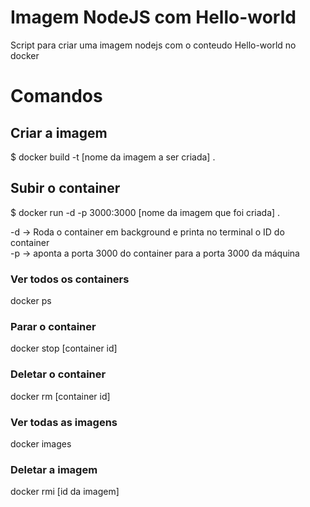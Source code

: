 # Imagem NodeJS com Hello-world
Script para criar uma imagem nodejs com o conteudo Hello-world no docker

# Comandos
## Criar a imagem
$ docker build -t [nome da imagem a ser criada] .

## Subir o container
$ docker run -d -p 3000:3000 [nome da imagem que foi criada] .

-d -> Roda o container em background e printa no terminal o ID do container<br>
-p -> aponta a porta 3000 do container para a porta 3000 da máquina

### Ver todos os containers
docker ps

### Parar o container
docker stop [container id]

### Deletar o container
docker rm [container id]

### Ver todas as imagens
docker images

### Deletar a imagem
docker rmi [id da imagem] 
